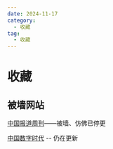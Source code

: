 ```yaml
---
date: 2024-11-17
category:
  - 收藏
tag:
  - 收藏
---
```


# 收藏

## 被墙网站

[中国报道周刊](https://www.china-week.com)——被墙、仿佛已停更

[中国数字时代](https://chinadigitaltimes.net/chinese/) -- 仍在更新

